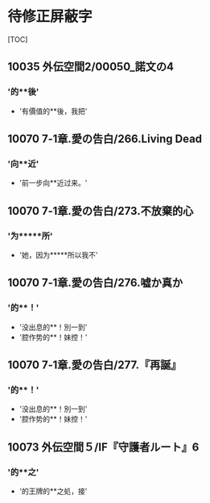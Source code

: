 # 待修正屏蔽字

[TOC]

## 10035 外伝空間2/00050_諾文の4

### '的**後'

- '有價值的**後，我把'


## 10070 7‐1章.愛の告白/266.Living Dead

### '向**近'

- '前一步向**近过来。'


## 10070 7‐1章.愛の告白/273.不放棄的心

### '为*****所'

- '她，因为*****所以我不'


## 10070 7‐1章.愛の告白/276.嘘か真か

### '的**！'

- '没出息的**！別一到'
- '腔作势的**！妹控！'


## 10070 7‐1章.愛の告白/277.『再誕』

### '的**！'

- '没出息的**！別一到'
- '腔作势的**！妹控！'


## 10073 外伝空間５/IF『守護者ルート』6

### '的**之'

- '的王牌的**之処，接'
